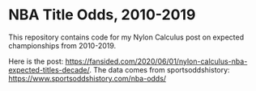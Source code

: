 # NBA Title Odds, 2010-2019
This repository contains code for my Nylon Calculus post on expected championships from 2010-2019.

Here is the post: https://fansided.com/2020/06/01/nylon-calculus-nba-expected-titles-decade/. The data comes from sportsoddshistory: https://www.sportsoddshistory.com/nba-odds/
